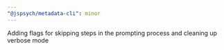 ```yaml
---
"@jspsych/metadata-cli": minor
---
```


Adding flags for skipping steps in the prompting process and cleaning up verbose mode
